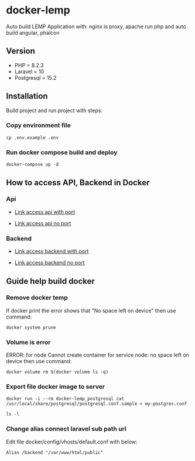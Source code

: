 # docker-lemp
Auto build LEMP Application with: nginx is proxy, apache run php and auto build angular, phalcon

## Version

*  PHP = 8.2.3
*  Laravel = 10
*  Postgresql = 15.2

## Installation

Build project and run project with steps:

### Copy environment file

```
cp .env.example .env
```

### Run docker compose build and deploy

```
docker-compose up -d
```

## How to access API, Backend in Docker

### Api

- [Link access api with port](http://domain:81/api/v1/path_api)

- [Link access api no port](http://domain/api/v1/path_api)

### Backend

- [Link access backend with port](http://domain:4201)

- [Link access backend no port](http://domain)

## Guide help build docker

### Remove docker temp

If docker print the error shows that "No space left on device" then use command:

```
docker system prune
```

### Volume is error

ERROR: for node  Cannot create container for service node: no space left on device then use command:

```
docker volume rm $(docker volume ls -q)
```

### Export file docker image to server

```
docker run -i --rm docker-lemp_postgresql cat /usr/local/share/postgresql/postgresql.conf.sample > my-postgres.conf

ls -l
```

### Change alias connect laravel sub path url

Edit file docker/config/vhosts/default.conf with below:

```
Alias /backend "/var/www/html/public"
```
